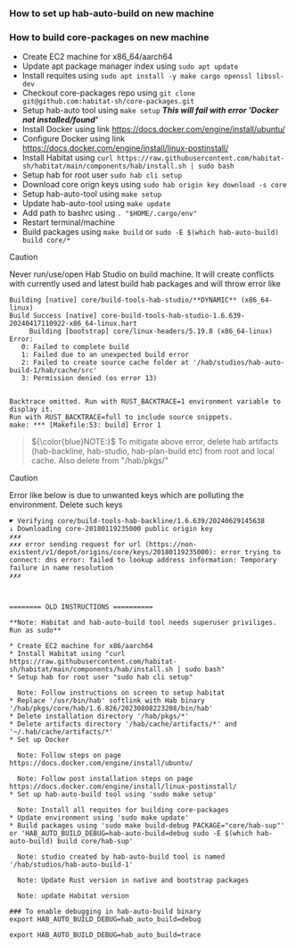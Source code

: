 ### How to set up hab-auto-build on new machine
### How to build core-packages on new machine

* Create EC2 machine for x86_64/aarch64
* Update apt package manager index using `sudo apt update`
* Install requites using `sudo apt install -y make cargo openssl libssl-dev`
* Checkout core-packages repo using `git clone git@github.com:habitat-sh/core-packages.git`
* Setup hab-auto tool using `make setup` ***This will fail with error 'Docker not installed/found'***
* Install Docker using link https://docs.docker.com/engine/install/ubuntu/
* Configure Docker using link https://docs.docker.com/engine/install/linux-postinstall/
* Install Habitat using `curl https://raw.githubusercontent.com/habitat-sh/habitat/main/components/hab/install.sh | sudo bash`
* Setup hab for root user `sudo hab cli setup`
* Download core orign keys using `sudo hab origin key download -s core`
* Setup hab-auto-tool using `make setup`
* Update hab-auto-tool using `make update`
* Add path to bashrc using `. "$HOME/.cargo/env"`
* Restart terminal/machine
* Build packages using `make build` or `sudo -E $(which hab-auto-build) build core/*`

> [!CAUTION]
Never run/use/open Hab Studio on build machine. It will create conflicts with currently used and latest build hab packages and will throw error like
```
Building [native] core/build-tools-hab-studio/**DYNAMIC** (x86_64-linux)
Build Success [native] core-build-tools-hab-studio-1.6.639-20240417110922-x86_64-linux.hart
     Building [bootstrap] core/linux-headers/5.19.8 (x86_64-linux)
Error:
   0: Failed to complete build
   1: Failed due to an unexpected build error
   2: Failed to create source cache folder at '/hab/studios/hab-auto-build-1/hab/cache/src'
   3: Permission denied (os error 13)


Backtrace omitted. Run with RUST_BACKTRACE=1 environment variable to display it.
Run with RUST_BACKTRACE=full to include source snippets.
make: *** [Makefile:53: build] Error 1
```

> ${\color{blue}NOTE:}$ To mitigate above error, delete hab artifacts (hab-backline, hab-studio, hab-plan-build etc) from root and local cache. Also delete from "/hab/pkgs/"

> [!CAUTION]
Error like below is due to unwanted keys which are polluting the environment. Delete such keys
```
☛ Verifying core/build-tools-hab-backline/1.6.639/20240629145638
↓ Downloading core-20180119235000 public origin key
✗✗✗
✗✗✗ error sending request for url (https://non-existent/v1/depot/origins/core/keys/20180119235000): error trying to connect: dns error: failed to lookup address information: Temporary failure in name resolution
✗✗✗



======== OLD INSTRUCTIONS ==========

**Note: Habitat and hab-auto-build tool needs superuser priviliges. Run as sudo**

* Create EC2 machine for x86/aarch64
* Install Habitat using "curl https://raw.githubusercontent.com/habitat-sh/habitat/main/components/hab/install.sh | sudo bash"
* Setup hab for root user "sudo hab cli setup"

  Note: Follow instructions on screen to setup habitat
* Replace '/usr/bin/hab' softlink with Hab binary '/hab/pkgs/core/hab/1.6.826/20230808223208/bin/hab'
* Delete installation directory '/hab/pkgs/*'
* Delete artifacts directory '/hab/cache/artifacts/*' and '~/.hab/cache/artifacts/*'
* Set up Docker

  Note: Follow steps on page https://docs.docker.com/engine/install/ubuntu/

  Note: Follow post installation steps on page https://docs.docker.com/engine/install/linux-postinstall/
* Set up hab-auto-build tool using 'sudo make setup'

  Note: Install all requites for building core-packages
* Update environment using 'sudo make update'
* Build packages using 'sudo make build-debug PACKAGE="core/hab-sup"' or 'HAB_AUTO_BUILD_DEBUG=hab-auto-build=debug sudo -E $(which hab-auto-build) build core/hab-sup'

  Note: studio created by hab-auto-build tool is named '/hab/studios/hab-auto-build-1'

  Note: Update Rust version in native and bootstrap packages

  Note: update Habitat version

### To enable debugging in hab-auto-build binary
export HAB_AUTO_BUILD_DEBUG=hab_auto_build=debug

export HAB_AUTO_BUILD_DEBUG=hab_auto_build=trace
